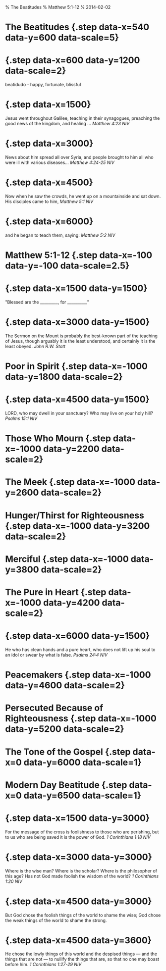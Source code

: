 % The Beatitudes
% Matthew 5:1-12
% 2014-02-02

# The Beatitudes {.step data-x=540 data-y=600 data-scale=5}

# {.step data-x=600 data-y=1200 data-scale=2}

beatidudo - happy, fortunate, blissful

# {.step data-x=1500}

Jesus went throughout Galilee, teaching in their synagogues, preaching the good news of the kingdom, and healing ... *Matthew 4:23 NIV*

# {.step data-x=3000}

News about him spread all over Syria, and people brought to him all who were ill with various diseases... *Matthew 4:24-25 NIV*

# {.step data-x=4500}

Now when he saw the crowds, he went up on a mountainside and sat down. His disciples came to him, *Matthew 5:1 NIV*

# {.step data-x=6000}

and he began to teach them, saying: *Matthew 5:2 NIV*

# Matthew 5:1-12 {.step data-x=-100 data-y=-100 data-scale=2.5}

# {.step data-x=1500 data-y=1500}

"Blessed are the _________, for __________"

# {.step data-x=3000 data-y=1500}

The Sermon on the Mount is probably the best-known part of the teaching of Jesus, though arguably it is the least understood, and certainly it is the least obeyed. *John R.W. Stott*

# Poor in Spirit {.step data-x=-1000 data-y=1800 data-scale=2}

# {.step data-x=4500 data-y=1500}

LORD, who may dwell in your sanctuary? Who may live on your holy hill? *Psalms 15:1 NIV*

# Those Who Mourn {.step data-x=-1000 data-y=2200 data-scale=2}

# The Meek {.step data-x=-1000 data-y=2600 data-scale=2}

# Hunger/Thirst for Righteousness {.step data-x=-1000 data-y=3200 data-scale=2}

# Merciful {.step data-x=-1000 data-y=3800 data-scale=2}

# The Pure in Heart {.step data-x=-1000 data-y=4200 data-scale=2}

# {.step data-x=6000 data-y=1500}

He who has clean hands and a pure heart, who does not lift up his soul to an idol or swear by what is false. *Psalms 24:4 NIV*

# Peacemakers {.step data-x=-1000 data-y=4600 data-scale=2}

# Persecuted Because of Righteousness {.step data-x=-1000 data-y=5200 data-scale=2}

# The Tone of the Gospel {.step data-x=0 data-y=6000 data-scale=1}

# Modern Day Beatitude {.step data-x=0 data-y=6500 data-scale=1}

# {.step data-x=1500 data-y=3000}

For the message of the cross is foolishness to those who are perishing, but to us who are being saved it is the power of God. *1 Corinthians 1:18 NIV*

# {.step data-x=3000 data-y=3000}

Where is the wise man? Where is the scholar? Where is the philosopher of this age? Has not God made foolish the wisdom of the world? *1 Corinthians 1:20 NIV*

# {.step data-x=4500 data-y=3000}

But God chose the foolish things of the world to shame the wise; God chose the weak things of the world to shame the strong. 

# {.step data-x=4500 data-y=3600}

He chose the lowly things of this world and the despised things — and the things that are not — to nullify the things that are, so that no one may boast before him. *1 Corinthians 1:27-29 NIV*


